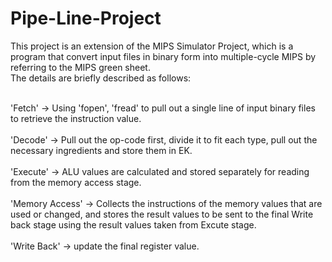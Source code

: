 # Pipe-Line-Project

This project is an extension of the MIPS Simulator Project, which is a program that convert input files in binary form into multiple-cycle MIPS by referring to the MIPS green sheet. <br />
The details are briefly described as follows:<br /><br />

'Fetch' -> Using 'fopen', 'fread' to pull out a single line of input binary files to retrieve the instruction value. <br /><br />
'Decode' -> Pull out the op-code first, divide it to fit each type, pull out the necessary ingredients and store them in EK. <br /><br />
'Execute' -> ALU values are calculated and stored separately for reading from the memory access stage.<br /><br />
'Memory Access' -> Collects the instructions of the memory values that are used or changed, and stores the result values to be sent to the final Write back stage using the result values taken from Excute stage.<br /><br />
'Write Back' -> update the final register value.<br /><br />

